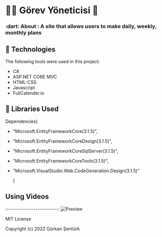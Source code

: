 <h1 align="left">👨‍💻 Görev Yöneticisi 📙  </h1>

<h3 align="left">
   :dart: About : 
  A site that allows users to make daily, weekly, monthly plans
</h3>


## :rocket: Technologies

The following tools were used in this project:

- C#
- ASP.NET CORE MVC
- HTML-CSS
- Javascript
- FullCalender.io

## :rocket: Libraries Used

Dependencies{

-   "Microsoft.EntityFrameworkCore(3.1.5)",
-   "Microsoft.EntityFrameworkCoreDesign(3.1.5)",
-   "Microsoft.EntityFrameworkCoreSqlServer(3.1.5)",
-   "Microsoft.EntityFrameworkCoreTools(3.1.5)",
-   "Microsoft.VisualStudio.Web.CodeGeneration.Design(3.1.5)"

    }

## Using Videos
:-------------------------:
![Preview](/wwwroot/KullanımVideo/gif.gif)


MIT License

Copyright (c) 2022 Gürkan Şentürk
